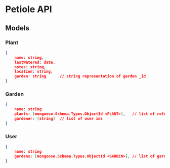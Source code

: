 # Petiole API

## Models
### Plant
```JSON
{
    name: string,
    lastWatered: date,
    notes: string,
    location: string,
    garden: string      // string representation of garden _id
}
```
### Garden
```JSON
{
    name: string
    plants: [mongoose.Schema.Types.ObjectId <PLANT>],   // list of references to plant documents
    gardener: [string]  // list of user ids
}
```
### User
```JSON
{
    name: string
    gardens: [mongoose.Schema.Types.ObjectId <GARDEN>], // list of gardens
}
```
